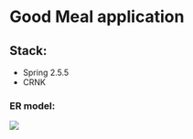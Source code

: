 <h1>Good Meal application</h1>
<h2>Stack: </h2>
<ul>
    <li>Spring 2.5.5</li>
    <li>CRNK</li>
</ul>
<h3>ER model: </h2>
<p><img src="https://github.com/dariap96/GoodMeal/blob/master/ER%20model.png"></p>

